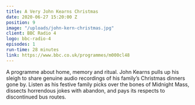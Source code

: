 ```yaml
---
title: A Very John Kearns Christmas
date: 2020-06-27 15:20:00 Z
position: 9
image: "/uploads/john-kern-christmas.jpg"
client: BBC Radio 4
logo: bbc-radio-4
episodes: 1
run-time: 28 minutes
link: https://www.bbc.co.uk/programmes/m000cl48
---
```


A programme about home, memory and ritual. John Kearns pulls up his sleigh to share genuine audio recordings of his family’s Christmas dinners gone by. Listen as his festive family picks over the bones of Midnight Mass, dissects horrendous jokes with abandon, and pays its respects to discontinued bus routes.